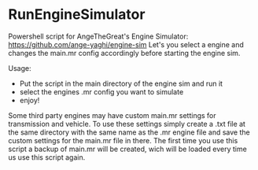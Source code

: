 # RunEngineSimulator
Powershell script for AngeTheGreat's Engine Simulator: https://github.com/ange-yaghi/engine-sim
Let's you select a engine and changes the main.mr config accordingly before starting the engine sim.

Usage:
- Put the script in the main directory of the engine sim and run it
- select the engines .mr config you want to simulate
- enjoy!

Some third party engines may have custom main.mr settings for transmission and vehicle. 
To use these settings simply create a .txt file at the same directory with the same name as the .mr engine file and save the custom settings for the main.mr file in there.
The first time you use this script a backup of main.mr will be created, wich will be loaded every time us use this script again.  
